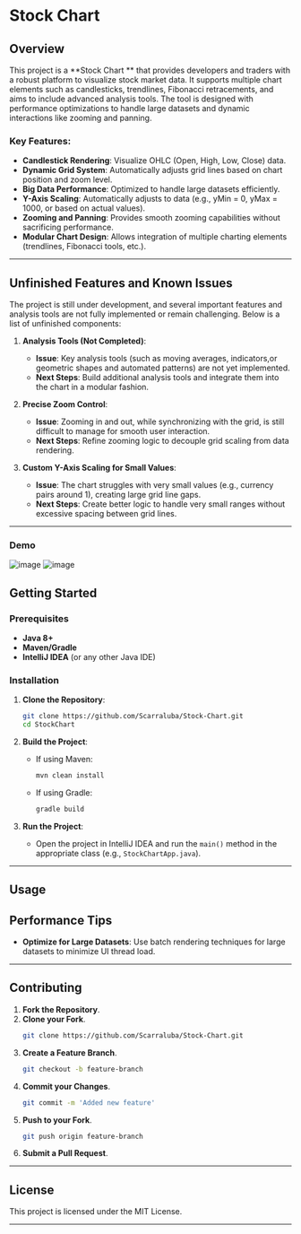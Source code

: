 # Stock Chart 

## Overview

This project is a **Stock Chart ** that provides developers and traders with a robust platform to visualize stock market data. It supports multiple chart elements such as candlesticks, trendlines, Fibonacci retracements, and aims to include advanced analysis tools. The tool is designed with performance optimizations to handle large datasets and dynamic interactions like zooming and panning.

### Key Features:
- **Candlestick Rendering**: Visualize OHLC (Open, High, Low, Close) data.
- **Dynamic Grid System**: Automatically adjusts grid lines based on chart position and zoom level.
- **Big Data Performance**: Optimized to handle large datasets efficiently.
- **Y-Axis Scaling**: Automatically adjusts to data (e.g., yMin = 0, yMax = 1000, or based on actual values).
- **Zooming and Panning**: Provides smooth zooming capabilities without sacrificing performance.
- **Modular Chart Design**: Allows integration of multiple charting elements (trendlines, Fibonacci tools, etc.).

---

## Unfinished Features and Known Issues

The project is still under development, and several important features and analysis tools are not fully implemented or remain challenging. Below is a list of unfinished components:

1. **Analysis Tools (Not Completed)**:
   - **Issue**: Key analysis tools (such as moving averages, indicators,or geometric shapes and automated patterns) are not yet implemented.
   - **Next Steps**: Build additional analysis tools and integrate them into the chart in a modular fashion.

2. **Precise Zoom Control**:
   - **Issue**: Zooming in and out, while synchronizing with the grid, is still difficult to manage for smooth user interaction.
   - **Next Steps**: Refine zooming logic to decouple grid scaling from data rendering.


4. **Custom Y-Axis Scaling for Small Values**:
   - **Issue**: The chart struggles with very small values (e.g., currency pairs around 1), creating large grid line gaps.
   - **Next Steps**: Create better logic to handle very small ranges without excessive spacing between grid lines.
---
### Demo
![image](https://github.com/user-attachments/assets/84287be4-3e88-4d4b-b8b4-255941c9ca9e)
![image](https://github.com/user-attachments/assets/798222c4-43b1-4fab-9dbd-972d39f673b4)

## Getting Started

### Prerequisites

- **Java 8+**
- **Maven/Gradle**
- **IntelliJ IDEA** (or any other Java IDE)

### Installation

1. **Clone the Repository**:
   ```bash
   git clone https://github.com/Scarraluba/Stock-Chart.git
   cd StockChart
   ```

2. **Build the Project**:
   - If using Maven:
     ```bash
     mvn clean install
     ```
   - If using Gradle:
     ```bash
     gradle build
     ```

3. **Run the Project**:
   - Open the project in IntelliJ IDEA and run the `main()` method in the appropriate class (e.g., `StockChartApp.java`).

---

## Usage

## Performance Tips

- **Optimize for Large Datasets**: Use batch rendering techniques for large datasets to minimize UI thread load.

---

## Contributing

1. **Fork the Repository**.
2. **Clone your Fork**.
   ```bash
   git clone https://github.com/Scarraluba/Stock-Chart.git
   ```
3. **Create a Feature Branch**.
   ```bash
   git checkout -b feature-branch
   ```
4. **Commit your Changes**.
   ```bash
   git commit -m 'Added new feature'
   ```
5. **Push to your Fork**.
   ```bash
   git push origin feature-branch
   ```
6. **Submit a Pull Request**.

---

## License

This project is licensed under the MIT License.

---
